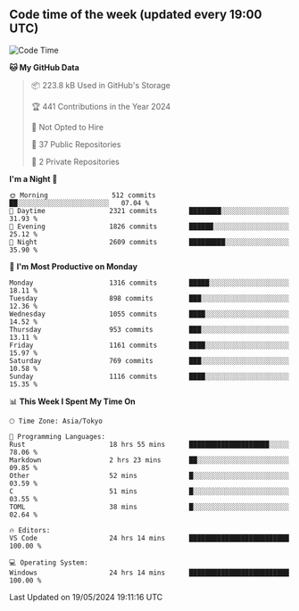 ## Code time of the week (updated every 19:00 UTC)

<!--START_SECTION:waka-->
![Code Time](http://img.shields.io/badge/Code%20Time-3%2C087%20hrs%2050%20mins-blue)

**🐱 My GitHub Data** 

> 📦 223.8 kB Used in GitHub's Storage 
 > 
> 🏆 441 Contributions in the Year 2024
 > 
> 🚫 Not Opted to Hire
 > 
> 📜 37 Public Repositories 
 > 
> 🔑 2 Private Repositories 
 > 
**I'm a Night 🦉** 

```text
🌞 Morning                512 commits         ██░░░░░░░░░░░░░░░░░░░░░░░   07.04 % 
🌆 Daytime                2321 commits        ████████░░░░░░░░░░░░░░░░░   31.93 % 
🌃 Evening                1826 commits        ██████░░░░░░░░░░░░░░░░░░░   25.12 % 
🌙 Night                  2609 commits        █████████░░░░░░░░░░░░░░░░   35.90 % 
```
📅 **I'm Most Productive on Monday** 

```text
Monday                   1316 commits        █████░░░░░░░░░░░░░░░░░░░░   18.11 % 
Tuesday                  898 commits         ███░░░░░░░░░░░░░░░░░░░░░░   12.36 % 
Wednesday                1055 commits        ████░░░░░░░░░░░░░░░░░░░░░   14.52 % 
Thursday                 953 commits         ███░░░░░░░░░░░░░░░░░░░░░░   13.11 % 
Friday                   1161 commits        ████░░░░░░░░░░░░░░░░░░░░░   15.97 % 
Saturday                 769 commits         ███░░░░░░░░░░░░░░░░░░░░░░   10.58 % 
Sunday                   1116 commits        ████░░░░░░░░░░░░░░░░░░░░░   15.35 % 
```


📊 **This Week I Spent My Time On** 

```text
🕑︎ Time Zone: Asia/Tokyo

💬 Programming Languages: 
Rust                     18 hrs 55 mins      ████████████████████░░░░░   78.06 % 
Markdown                 2 hrs 23 mins       ██░░░░░░░░░░░░░░░░░░░░░░░   09.85 % 
Other                    52 mins             █░░░░░░░░░░░░░░░░░░░░░░░░   03.59 % 
C                        51 mins             █░░░░░░░░░░░░░░░░░░░░░░░░   03.55 % 
TOML                     38 mins             █░░░░░░░░░░░░░░░░░░░░░░░░   02.64 % 

🔥 Editors: 
VS Code                  24 hrs 14 mins      █████████████████████████   100.00 % 

💻 Operating System: 
Windows                  24 hrs 14 mins      █████████████████████████   100.00 % 
```


 Last Updated on 19/05/2024 19:11:16 UTC
<!--END_SECTION:waka-->